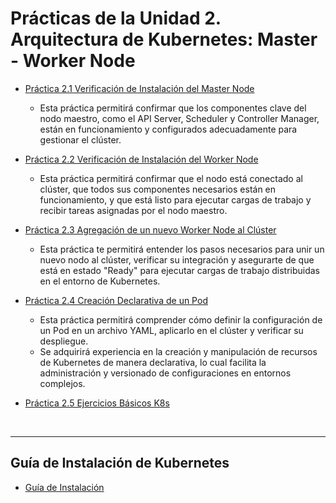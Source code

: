# Prácticas de la Unidad 2. Arquitectura de Kubernetes: Master - Worker Node

- [Práctica 2.1 Verificación de Instalación del Master Node  ](README2-1.md)
    - Esta práctica permitirá confirmar que los componentes clave del nodo maestro, como el API Server, Scheduler y Controller Manager, están en funcionamiento y configurados adecuadamente para gestionar el clúster.

 - [Práctica 2.2 Verificación de Instalación del Worker Node  ](README2-2.md)

    - Esta práctica permitirá confirmar que el nodo está conectado al clúster, que todos sus componentes necesarios están en funcionamiento, y que está listo para ejecutar cargas de trabajo y recibir tareas asignadas por el nodo maestro.
    

- [Práctica 2.3 Agregación de un nuevo Worker Node al Clúster](README2-3.md)

    - Esta práctica te permitirá entender los pasos necesarios para unir un nuevo nodo al clúster, verificar su integración y asegurarte de que está en estado "Ready" para ejecutar cargas de trabajo distribuidas en el entorno de Kubernetes.
    

- [Práctica 2.4 Creación Declarativa de un Pod](README2-4.md)

    - Esta práctica permitirá comprender cómo definir la configuración de un Pod en un archivo YAML, aplicarlo en el clúster y verificar su despliegue. 
    - Se adquirirá experiencia en la creación y manipulación de recursos de Kubernetes de manera declarativa, lo cual facilita la administración y versionado de configuraciones en entornos complejos.
    

- [Práctica 2.5 Ejercicios Básicos K8s](README2-5.md)

<br/>

---

## Guía de Instalación de Kubernetes

- [Guía de Instalación](InstalacionKubernetes.md)



